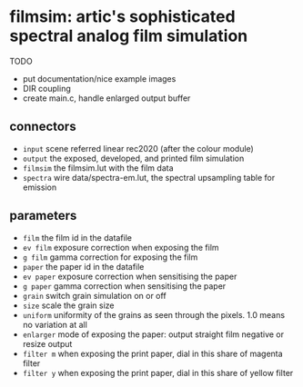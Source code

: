# filmsim: artic's sophisticated spectral analog film simulation

TODO
* put documentation/nice example images
* DIR coupling
* create main.c, handle enlarged output buffer

## connectors

* `input` scene referred linear rec2020 (after the colour module)
* `output` the exposed, developed, and printed film simulation
* `filmsim` the filmsim.lut with the film data
* `spectra` wire data/spectra-em.lut, the spectral upsampling table for emission

## parameters

* `film` the film id in the datafile
* `ev film` exposure correction when exposing the film
* `g film` gamma correction for exposing the film
* `paper` the paper id in the datafile
* `ev paper` exposure correction when sensitising the paper
* `g paper` gamma correction when sensitising the paper
* `grain` switch grain simulation on or off
* `size` scale the grain size
* `uniform` uniformity of the grains as seen through the pixels. 1.0 means no variation at all
* `enlarger` mode of exposing the paper: output straight film negative or resize output
* `filter m` when exposing the print paper, dial in this share of magenta filter
* `filter y` when exposing the print paper, dial in this share of yellow filter
